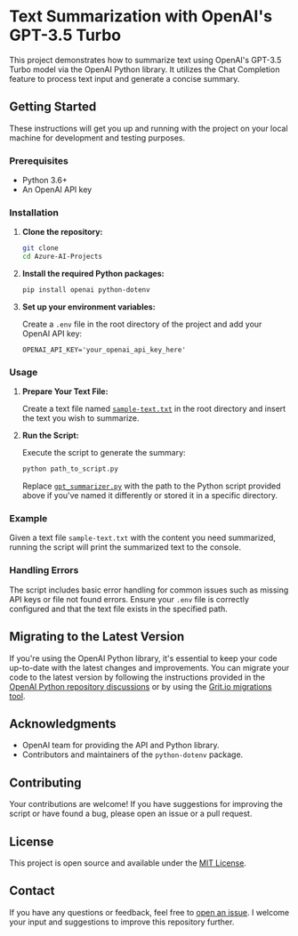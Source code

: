 # Text Summarization with OpenAI's GPT-3.5 Turbo

This project demonstrates how to summarize text using OpenAI's GPT-3.5 Turbo model via the OpenAI Python library. It utilizes the Chat Completion feature to process text input and generate a concise summary.

## Getting Started

These instructions will get you up and running with the project on your local machine for development and testing purposes.

### Prerequisites

- Python 3.6+
- An OpenAI API key

### Installation

1. **Clone the repository:**

   ```bash
   git clone 
   cd Azure-AI-Projects
   ```

2. **Install the required Python packages:**

   ```bash
   pip install openai python-dotenv
   ```

3. **Set up your environment variables:**

   Create a `.env` file in the root directory of the project and add your OpenAI API key:

   ```
   OPENAI_API_KEY='your_openai_api_key_here'
   ```

### Usage

1. **Prepare Your Text File:**

   Create a text file named [`sample-text.txt`](https://github.com/b8234/Azure-AI-Projects/blob/main/Generative%20AI%20and%20Prompt%20Engineering/Text%20Summarization%20with%20OpenAI/sample-text.txt) in the root directory and insert the text you wish to summarize.

2. **Run the Script:**

   Execute the script to generate the summary:

   ```bash
   python path_to_script.py
   ```

   Replace [`gpt_summarizer.py`](https://github.com/b8234/Azure-AI-Projects/blob/main/Generative%20AI%20and%20Prompt%20Engineering/Text%20Summarization%20with%20OpenAI/gpt_summarizer.py) with the path to the Python script provided above if you've named it differently or stored it in a specific directory.

### Example

Given a text file `sample-text.txt` with the content you need summarized, running the script will print the summarized text to the console.

### Handling Errors

The script includes basic error handling for common issues such as missing API keys or file not found errors. Ensure your `.env` file is correctly configured and that the text file exists in the specified path.

## Migrating to the Latest Version

If you're using the OpenAI Python library, it's essential to keep your code up-to-date with the latest changes and improvements. You can migrate your code to the latest version by following the instructions provided in the [OpenAI Python repository discussions](https://github.com/openai/openai-python/discussions/742) or by using the [Grit.io migrations tool](https://app.grit.io/migrations/new/openai).


## Acknowledgments

- OpenAI team for providing the API and Python library.
- Contributors and maintainers of the `python-dotenv` package.

## Contributing

Your contributions are welcome! If you have suggestions for improving the script or have found a bug, please open an issue or a pull request.

## License

This project is open source and available under the [MIT License](LICENSE).

## Contact

If you have any questions or feedback, feel free to [open an issue](https://github.com/b8234/Azure-AI-Projects/issues/new). I welcome your input and suggestions to improve this repository further.
